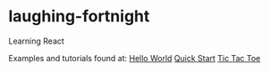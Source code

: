 # laughing-fortnight
Learning React

Examples and tutorials found at:
[Hello World](https://facebook.github.io/react/docs/hello-world.html)
[Quick Start](https://facebook.github.io/react/docs/installation.html)
[Tic Tac Toe](https://facebook.github.io/react/tutorial/tutorial.html)
